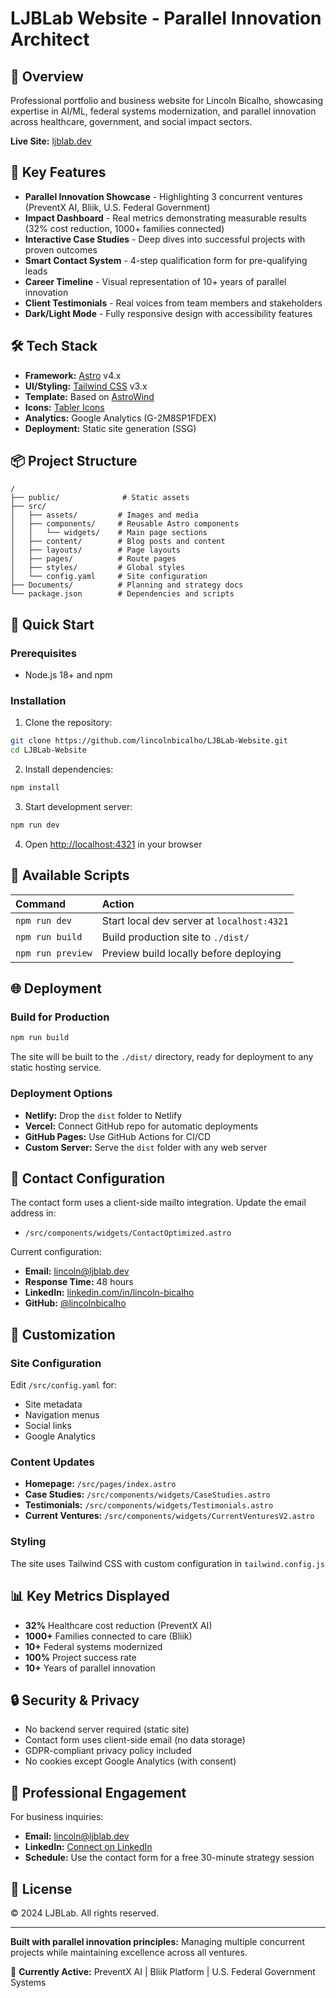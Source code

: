 # LJBLab Website - Parallel Innovation Architect

## 🚀 Overview

Professional portfolio and business website for Lincoln Bicalho, showcasing expertise in AI/ML, federal systems modernization, and parallel innovation across healthcare, government, and social impact sectors.

**Live Site:** [ljblab.dev](https://ljblab.dev)

## 🎯 Key Features

- **Parallel Innovation Showcase** - Highlighting 3 concurrent ventures (PreventX AI, Bliik, U.S. Federal Government)
- **Impact Dashboard** - Real metrics demonstrating measurable results (32% cost reduction, 1000+ families connected)
- **Interactive Case Studies** - Deep dives into successful projects with proven outcomes
- **Smart Contact System** - 4-step qualification form for pre-qualifying leads
- **Career Timeline** - Visual representation of 10+ years of parallel innovation
- **Client Testimonials** - Real voices from team members and stakeholders
- **Dark/Light Mode** - Fully responsive design with accessibility features

## 🛠️ Tech Stack

- **Framework:** [Astro](https://astro.build) v4.x
- **UI/Styling:** [Tailwind CSS](https://tailwindcss.com) v3.x
- **Template:** Based on [AstroWind](https://github.com/onwidget/astrowind)
- **Icons:** [Tabler Icons](https://tabler-icons.io/)
- **Analytics:** Google Analytics (G-2M8SP1FDEX)
- **Deployment:** Static site generation (SSG)

## 📦 Project Structure

```
/
├── public/              # Static assets
├── src/
│   ├── assets/         # Images and media
│   ├── components/     # Reusable Astro components
│   │   └── widgets/    # Main page sections
│   ├── content/        # Blog posts and content
│   ├── layouts/        # Page layouts
│   ├── pages/          # Route pages
│   ├── styles/         # Global styles
│   └── config.yaml     # Site configuration
├── Documents/          # Planning and strategy docs
└── package.json        # Dependencies and scripts
```

## 🚀 Quick Start

### Prerequisites

- Node.js 18+ and npm

### Installation

1. Clone the repository:
```bash
git clone https://github.com/lincolnbicalho/LJBLab-Website.git
cd LJBLab-Website
```

2. Install dependencies:
```bash
npm install
```

3. Start development server:
```bash
npm run dev
```

4. Open [http://localhost:4321](http://localhost:4321) in your browser

## 📝 Available Scripts

| Command           | Action                                       |
|:-----------------|:---------------------------------------------|
| `npm run dev`    | Start local dev server at `localhost:4321`  |
| `npm run build`  | Build production site to `./dist/`          |
| `npm run preview`| Preview build locally before deploying      |

## 🌐 Deployment

### Build for Production

```bash
npm run build
```

The site will be built to the `./dist/` directory, ready for deployment to any static hosting service.

### Deployment Options

- **Netlify:** Drop the `dist` folder to Netlify
- **Vercel:** Connect GitHub repo for automatic deployments
- **GitHub Pages:** Use GitHub Actions for CI/CD
- **Custom Server:** Serve the `dist` folder with any web server

## 📧 Contact Configuration

The contact form uses a client-side mailto integration. Update the email address in:
- `/src/components/widgets/ContactOptimized.astro`

Current configuration:
- **Email:** lincoln@ljblab.dev
- **Response Time:** 48 hours
- **LinkedIn:** [linkedin.com/in/lincoln-bicalho](https://www.linkedin.com/in/lincoln-bicalho/)
- **GitHub:** [@lincolnbicalho](https://github.com/lincolnbicalho)

## 🎨 Customization

### Site Configuration

Edit `/src/config.yaml` for:
- Site metadata
- Navigation menus
- Social links
- Google Analytics

### Content Updates

- **Homepage:** `/src/pages/index.astro`
- **Case Studies:** `/src/components/widgets/CaseStudies.astro`
- **Testimonials:** `/src/components/widgets/Testimonials.astro`
- **Current Ventures:** `/src/components/widgets/CurrentVenturesV2.astro`

### Styling

The site uses Tailwind CSS with custom configuration in `tailwind.config.js`

## 📊 Key Metrics Displayed

- **32%** Healthcare cost reduction (PreventX AI)
- **1000+** Families connected to care (Bliik)
- **10+** Federal systems modernized
- **100%** Project success rate
- **10+** Years of parallel innovation

## 🔒 Security & Privacy

- No backend server required (static site)
- Contact form uses client-side email (no data storage)
- GDPR-compliant privacy policy included
- No cookies except Google Analytics (with consent)

## 🤝 Professional Engagement

For business inquiries:
- **Email:** lincoln@ljblab.dev
- **LinkedIn:** [Connect on LinkedIn](https://www.linkedin.com/in/lincoln-bicalho/)
- **Schedule:** Use the contact form for a free 30-minute strategy session

## 📄 License

© 2024 LJBLab. All rights reserved.

---

**Built with parallel innovation principles:** Managing multiple concurrent projects while maintaining excellence across all ventures.

🚀 **Currently Active:** PreventX AI | Bliik Platform | U.S. Federal Government Systems